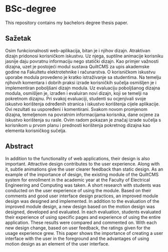 # BSc-degree
This repository contains my bachelors degree thesis paper.

## Sažetak
Osim funkcionalnosti web-aplikacija, bitan je i njihov dizajn. Atraktivan dizajn pridonosi korisničkom iskustvu. Uz njega, suptilne animacije korisniku jasnije daju povratnu informaciju nego statički dizajn. Kao primjer važnosti dizajna, uzet je postojeći modul sustava QuiltCMS za upis akademske godine na Fakultetu elektrotehnike i računarstva. O korisničkom iskustvu uporabe modula provedeno je kratko istraživanje sa studentima. Na temelju njihovih komentara i dobrih praksi izrade korisničkih sučelja osmišljen je i implementiran poboljšani dizajn modula. Uz evaluaciju poboljšanog dizajna modula, osmišljen je, izrađen i evaluiran novi dizajn, koji se temelji na pokretnom dizajnu. Pri svakoj evaluaciji, studenti su ocjenjivali svoje iskustvo korištenja određenih stranica i iskustvo korištenja cijele aplikacije. Ovi rezultati su uspoređeni i komentirani. Svakom novom promjenom dizajna, temeljenom na povratnim informacijama korisnika, dane ocjene za iskustvo korištenja su rasle. Ovim radom pokazan je značaj izrade sučelja s korisnikom u prvom planu i prednosti korištenja pokretnog dizajna kao elementa korisničkog sučelja.

## Abstract
In addition to the functionality of web applications, their design is also important. Attractive design contributes to the user experience. Along with it, subtle animations give the user clearer feedback than static design. As an example of the importance of design, the existing module of the QuiltCMS system for enrollment in the academic year at the Faculty of Electrical Engineering and Computing was taken. A short research with students was conducted on the user experience of using the module. Based on their comments and good user interface design practices, an improved module design was designed and implemented. In addition to the evaluation of the improved module design, a new design based on the motion design was designed, developed and evaluated. In each evaluation, students evaluated their experience of using specific pages and experience of using the entire application. These results were compared and commented on. With each new design change, based on user feedback, the ratings given for the usage experience grew. This paper shows the importance of creating a user interface with the user in the foreground and the advantages of using motion design as an element of the user interface.

